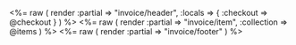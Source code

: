 <%= raw ( render :partial => "invoice/header", :locals => { :checkout => @checkout } ) %>
<%= raw ( render :partial => "invoice/item", :collection => @items ) %>
<%= raw ( render :partial => "invoice/footer" ) %>

